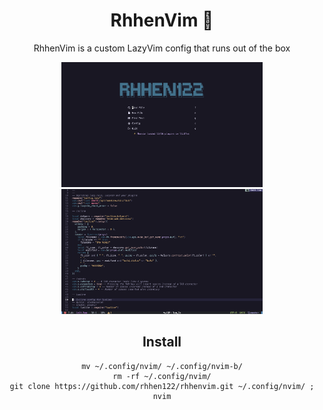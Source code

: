 <div align="center">

# RhhenVim 🐍

RhhenVim is a custom LazyVim config that runs out of the box

<img src="demo.png" height="200">
<img src="demo1.png" height="200">

## Install

```
mv ~/.config/nvim/ ~/.config/nvim-b/
rm -rf ~/.config/nvim/
git clone https://github.com/rhhen122/rhhenvim.git ~/.config/nvim/ ; nvim
```

